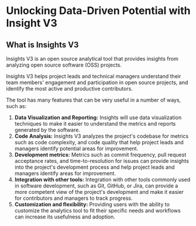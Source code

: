 # Unlocking Data-Driven Potential with Insight V3

## What is Insights V3

Insights V3 is an open source analytical tool that provides insights from analyzing open source software (OSS) projects.

Insights V3 helps project leads and technical managers understand their team members' engagement and participation in open source projects, and identify the most active and productive contributors.

The tool has many features that can be very useful in a number of ways, such as:

1. **Data Visualization and Reporting:** Insights will use data visualization techniques to make it easier to understand the metrics and reports generated by the software.
2. **Code Analysis:** Insights V3 analyzes the project's codebase for metrics such as code complexity, and code quality that help project leads and managers identify potential areas for improvement.
3. **Development metrics:** Metrics such as commit frequency, pull request acceptance rates, and time-to-resolution for issues can provide insights into the project's development process and help project leads and managers identify areas for improvement.
4. **Integration with other tools:** Integration with other tools commonly used in software development, such as Git, GitHub, or Jira, can provide a more competent view of the project's development and make it easier for contributors and managers to track progress.
5. **Customization and flexibility:** Providing users with the ability to customize the analytics tool to fit their specific needs and workflows can increase its usefulness and adoption.
